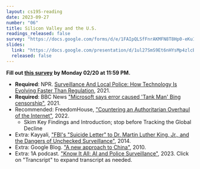 ```yaml
---
layout: cs195-reading
date: 2023-09-27
number: "06"
title: Silicon Valley and the U.S.
readings_released: false
survey: "https://docs.google.com/forms/d/e/1FAIpQLSfFnrAKMFN8T8Hp0-eKu1cEms5RYLKsThZFXWlY768uQ6jYyw/viewform"
slides:
  link: "https://docs.google.com/presentation/d/1ul27SmS9Et6nHYsMp4zlcBAhT3TpnhDjYAu9X8gyCgU/edit"
  released: false
---
```


**Fill out [this survey]({{page.survey}}) by Monday 02/20 at 11:59 PM.**

* **Required**: NPR. [Surveillance And Local Police: How Technology Is Evolving Faster Than Regulation](https://www.npr.org/2021/01/27/961103187/surveillance-and-local-police-how-technology-is-evolving-faster-than-regulation), 2021.
* **Required**: BBC News ["Microsoft says error caused 'Tank Man' Bing censorship"](https://www.bbc.com/news/world-asia-57367100), 2021.
* Recommended: FreedomHouse, ["Countering an Authoritarian Overhaul of the Internet"](https://freedomhouse.org/report/freedom-net/2022/countering-authoritarian-overhaul-internet), 2022.
  * Skim Key Findings and Introduction; stop before Tracking the Global Decline
* Extra: Kayyali, ["FBI's "Suicide Letter" to Dr. Martin Luther King, Jr., and the Dangers of Unchecked Surveillance"](https://www.eff.org/deeplinks/2014/11/fbis-suicide-letter-dr-martin-luther-king-jr-and-dangers-unchecked-surveillance), 2014.
* Extra: Google Blog. ["A new approach to China"](https://googleblog.blogspot.com/2010/01/new-approach-to-china.html), 2010.
* Extra: 1A podcast. ["Know It All: AI and Police Surveillance"](https://the1a.org/segments/know-it-all-facial-recognition-and-ai-in-police-surveillance/), 2023. Click on "Trancsript" to expand transcript as needed.

